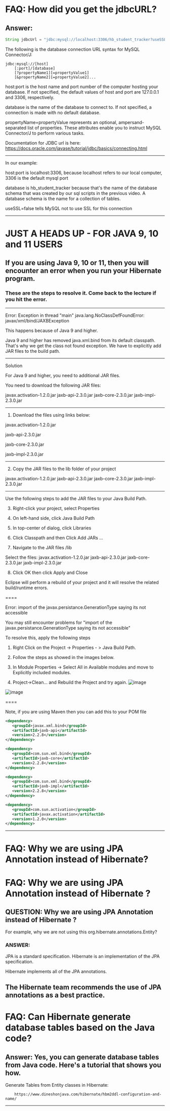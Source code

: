 # FAQ: How did you get the jdbcURL?
## Answer:

```java
String jdbcUrl = "jdbc:mysql://localhost:3306/hb_student_tracker?useSSL=false"; 
```

The following is the database connection URL syntax for MySQL Connector/J:
```
jdbc:mysql://[host]
    [:port]/[database]
    [?propertyName1][=propertyValue1]
    [&propertyName2][=propertyValue2]...
 ```
host:port is the host name and port number of the computer hosting your database. If not specified, the default values of host and port are 127.0.0.1 and 3306, respectively.

database is the name of the database to connect to. If not specified, a connection is made with no default database.

propertyName=propertyValue represents an optional, ampersand-separated list of properties. These attributes enable you to instruct MySQL Connector/J to perform various tasks.

Documentation for JDBC url is here:
https://docs.oracle.com/javase/tutorial/jdbc/basics/connecting.html

----

In our example:

host:port is localhost:3306, because localhost refers to our local computer, 3306 is the default mysql port

database is hb_student_tracker because that's the name of the database schema that was created by our sql scripts in the previous video. A database schema is the name for a collection of tables.

useSSL=false tells MySQL not to use SSL for this connection

---

# JUST A HEADS UP - FOR JAVA 9, 10 and 11 USERS

## If you are using Java 9, 10 or 11, then you will encounter an error when you run your Hibernate program.

### These are the steps to resolve it. Come back to the lecture if you hit the error.

----

Error: Exception in thread "main" java.lang.NoClassDefFoundError: javax/xml/bind/JAXBException

This happens because of Java 9 and higher. 

Java 9 and higher has removed java.xml.bind from its default classpath. That's why we get the class not found exception.  We have to explicitly add JAR files to the build path.

---

Solution

For Java 9 and higher, you need to additional JAR files.

You need to download the following JAR files:

javax.activation-1.2.0.jar
jaxb-api-2.3.0.jar
jaxb-core-2.3.0.jar
jaxb-impl-2.3.0.jar

---

1. Download the files using links below:

javax.activation-1.2.0.jar

jaxb-api-2.3.0.jar

jaxb-core-2.3.0.jar

jaxb-impl-2.3.0.jar

---

2. Copy the JAR files to the lib folder of your project

javax.activation-1.2.0.jar
jaxb-api-2.3.0.jar
jaxb-core-2.3.0.jar
jaxb-impl-2.3.0.jar

---

Use the following steps to add the JAR files to your Java Build Path.

3. Right-click your project, select Properties

4. On left-hand side, click Java Build Path

5. In top-center of dialog, click Libraries

6. Click Classpath and then Click Add JARs ...

7. Navigate to the JAR files <your-project>/lib

Select the files:
javax.activation-1.2.0.jar
jaxb-api-2.3.0.jar
jaxb-core-2.3.0.jar
jaxb-impl-2.3.0.jar

8. Click OK then click Apply and Close

Eclipse will perform a rebuild of your project and it will resolve the related build/runtime errors.


====

Error: import of the javax.persistance.GenerationType saying its not accessible




You may still encounter problems for "import of the javax.persistance.GenerationType saying its not accessible"

To resolve this, apply the following steps

1. Right Click on the Project -> Properties - > Java Build Path.

2. Follow the steps as showed in the images below.

3. In Module Properties -> Select All in Available modules and move to Explicitly included modules.

4. Project->Clean... and Rebuild the Project and try again.
![image](https://user-images.githubusercontent.com/48476504/134977646-55979bfe-a9fe-4e46-a8ae-1876adba4c3a.png)
    
![image](https://user-images.githubusercontent.com/48476504/134977666-8f2d3ce6-b5dd-4881-aa78-6d894aa724a8.png)

====

Note, if you are using Maven then you can add this to your POM file
```xml
<dependency>
   <groupId>javax.xml.bind</groupId>
   <artifactId>jaxb-api</artifactId>
   <version>2.2.8</version>
</dependency>

<dependency>
   <groupId>com.sun.xml.bind</groupId>
   <artifactId>jaxb-core</artifactId>
   <version>2.2.8</version>
</dependency>

<dependency>
   <groupId>com.sun.xml.bind</groupId>
   <artifactId>jaxb-impl</artifactId>
   <version>2.2.8</version>
</dependency>

<dependency>
   <groupId>com.sun.activation</groupId>
   <artifactId>javax.activation</artifactId>
   <version>1.2.0</version>
</dependency>
```
---
    
# FAQ: Why we are using JPA Annotation instead of Hibernate?
# FAQ: Why we are using JPA Annotation instead of Hibernate ?



## QUESTION: Why we are using JPA Annotation instead of Hibernate ?

For example, why we are not using this org.hibernate.annotations.Entity?

### ANSWER:
JPA is a standard specification. Hibernate is an implementation of the JPA specification.

Hibernate implements all of the JPA annotations.

The Hibernate team recommends the use of JPA annotations as a best practice.
---


# FAQ: Can Hibernate generate database tables based on the Java code?
## Answer: Yes, you can generate database tables from Java code. Here's a tutorial that shows you how.

Generate Tables from Entity classes in Hibernate: 
```
    https://www.dineshonjava.com/hibernate/hbm2ddl-configuration-and-name/
```
---
